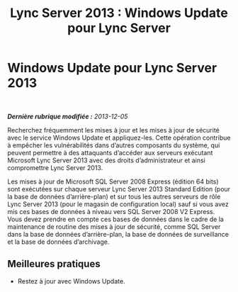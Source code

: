 ﻿---
title: 'Lync Server 2013 : Windows Update pour Lync Server'
TOCTitle: Windows Update pour Lync Server 2013
ms:assetid: fe26ab32-b1a9-421d-9227-506703d4b834
ms:mtpsurl: https://technet.microsoft.com/fr-fr/library/Dn518337(v=OCS.15)
ms:contentKeyID: 60484539
ms.date: 05/20/2016
mtps_version: v=OCS.15
ms.translationtype: HT
---

# Windows Update pour Lync Server 2013

 

_**Dernière rubrique modifiée :** 2013-12-05_

Recherchez fréquemment les mises à jour et les mises à jour de sécurité avec le service Windows Update et appliquez-les. Cette opération contribue à empêcher les vulnérabilités dans d’autres composants du système, qui peuvent permettre à des attaquants d’accéder aux serveurs exécutant Microsoft Lync Server 2013 avec des droits d’administrateur et ainsi compromettre Lync Server 2013.

Les mises à jour de Microsoft SQL Server 2008 Express (édition 64 bits) sont exécutées sur chaque serveur Lync Server 2013 Standard Edition (pour la base de données d’arrière-plan) et sur tous les autres serveurs de rôle Lync Server 2013 (pour le magasin de configuration local) sauf si vous avez mis ces bases de données à niveau vers SQL Server 2008 V2 Express. Vous devez prendre en compte ces bases de données dans le cadre de la maintenance de routine des mises à jour de sécurité, comme SQL Server dans la base de données d’arrière-plan, la base de données de surveillance et la base de données d’archivage.

## Meilleures pratiques

  - Restez à jour avec Windows Update.


